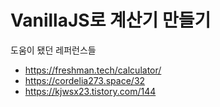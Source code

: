 # VanillaJS로 계산기 만들기

도움이 됐던 레퍼런스들

* https://freshman.tech/calculator/
* https://cordelia273.space/32
* https://kjwsx23.tistory.com/144

